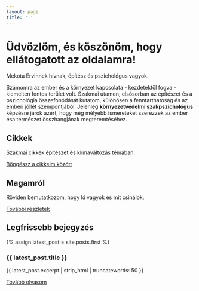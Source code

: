 ```yaml
---
layout: page
title: ' '
---
```


# Üdvözlöm, és köszönöm, hogy ellátogatott az oldalamra!

Mekota Ervinnek hívnak, építész és pszichológus vagyok.  

Számomra az ember és a környezet kapcsolata - kezdetektől fogva - kiemelten fontos terület volt. Szakmai utamon, elsősorban az építészet és a pszichológia összefonódását kutatom, különösen a fenntarthatóság és az emberi jóllét szempontjából. Jelenleg **környezetvédelmi szakpszichológus** képzésre járok azért, hogy még mélyebb ismereteket szerezzek az ember ésa természet összhangjának megteremtéséhez.

<div class="row">
    <div class="col box flex">
        <h2>Cikkek</h2>
        <p>Szakmai cikkek építészet és klímaváltozás témában.</p>
        <a href="{{ site.baseurl }}/posts" class="btn">Böngéssz a cikkeim között</a>
    </div>
    <div class="col box flex">
        <h2>Magamról</h2>
        <p>Röviden bemutatkozom, hogy ki vagyok és mit csinálok.</p>
        <a href="{{ site.baseurl }}/about" class="btn">További részletek</a>
    </div>
</div>
<div class="row">
    <div class="col box">
        <h2>Legfrissebb bejegyzés</h2>
        {% assign latest_post = site.posts.first %}
        <h3>{{ latest_post.title }}</h3>
        <p>{{ latest_post.excerpt | strip_html | truncatewords: 50 }}</p>
        <a href="{{ latest_post.url | prepend: site.baseurl }}" class="btn">Tovább olvasom</a>
    </div>
</div>
